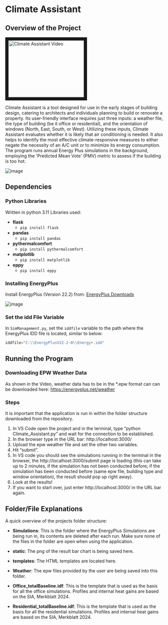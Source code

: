 # Climate Assistant

## Overview of the Project
<a href="https://www.youtube.com/watch?v=B2lVwIztorY=Vid_1
" target="_blank"><img src="https://github.com/sherb98/Climate_Assistant/assets/96775603/dc5c8b29-9470-4753-a1c1-fcb42d230758"
alt="Climate Assistant Video" width="240" height="180" border="10" /></a>

Climate Assistant is a tool designed for use in the early stages of building design, catering to architects and individuals planning to build or renovate a property. Its user-friendly interface requires just three inputs: a weather file, the type of building (be it office or residential), and the orientation of windows (North, East, South, or West). Utilizing these inputs, Climate Assistant evaluates whether it is likely that air conditioning is needed. It also helps to identify the most effective climate-responsive measures to either negate the necessity of an A/C unit or to minimize its energy consumption. The program runs annual Energy Plus simulations in the background, employing the 'Predicted Mean Vote' (PMV) metric to assess if the building is too hot.

![image](https://github.com/sherb98/Climate_Assistant/assets/96775603/1b5e15ee-8f7d-4f85-8b51-b771e8540bbe)



## Dependencies 

### Python Libraries
Written in python 3.11
Libraries used:
- **flask**
  - `pip install flask`
- **pandas**
  - `pip install pandas`
- **pythermalcomfort**
  - `pip install pythermalcomfort`
- **matplotlib**
  - `pip install matplotlib`
- **eppy**
  - `pip install eppy`

### Installing EnergyPlus
Install EnergyPlus (Version 22.2) from: [EnergyPlus Downloads](https://energyplus.net/downloads)

![image](https://github.com/sherb98/Climate_Assistant/assets/96775603/7d43bb21-51a7-4f4e-bb5d-44309bc5679c)

### Set the idd File Variable
In `SimManagement.py`, set the `iddfile` variable to the path where the EnergyPlus IDD file is located, similar to below: 
```python
iddfile="C:\\EnergyPlusV22-2-0\\Energy+.idd"
```

## Running the Program

### Downloading EPW Weather Data
As shown in the Video, weather data has to be in the *.epw format can can be downloaded here: https://energyplus.net/weather

### Steps
It is important that the application is run in within the folder structure downloaded from the repository.
1. In VS Code open the project and in the terminal, type “python Climate_Assistant.py” and wait for the connection to be established.
2. In the browser type in the URL bar: http://localhost:3000/
3. Upload the epw weather file and set the other two variables.
4. Hit “submit”.
5. In VS code you should see the simulations running in the terminal in the browser, the http://localhost:3000/submit page is loading (this can take up to 2 minutes, if the simulation has not been conducted before; if the simulation has been conducted before (same epw file, building type and window orientation), the result should pop up right away).
6. Look at the results!
7. If you want to start over, just enter http://localhost:3000/ in the URL bar again.

## Folder/File Explanations
A quick overview of the projects folder structure:
- **Simulations**: This is the folder where the EnergyPlus Simulations are being run in, its contents are deleted after each run. Make sure none of the files in the folder are open when using the application.
- **static**: The png of the result bar chart is being saved here.
- **templates**: The HTML templates are located here.
- **Weather**: The epw files provided by the user are being saved into this folder.

- **Office_totalBaseline.idf**: This is the template that is used as the basis for all the office simulations. Profiles and internal heat gains are based on the SIA, Merkblatt 2024.
- **Residential_totalBaseline.idf**: This is the template that is used as the basis for all the residential simulations. Profiles and internal heat gains are based on the SIA, Merkblatt 2024.
